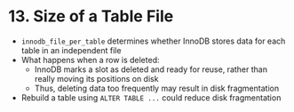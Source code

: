# 13. Size of a Table File

- `innodb_file_per_table` determines whether InnoDB stores data for each table in an independent file
- What happens when a row is deleted:
    - InnoDB marks a slot as deleted and ready for reuse, rather than really moving its positions on disk
    - Thus, deleting data too frequently may result in disk fragmentation
- Rebuild a table using `ALTER TABLE ...` could reduce disk fragmentation
